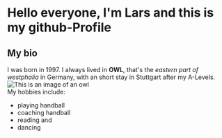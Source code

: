 # Hello everyone, I'm Lars and this is my github-Profile

## My bio

I was born in 1997. I always lived in **OWL**, that's the *eastern part of westphalia* in Germany, with an short stay in Stuttgart after my A-Levels.
<br>
![This is an image of an owl](https://media.tenor.com/5D-e6sjjJz8AAAAC/owl-who.gif "An owl questioning things.")
<br>
My hobbies include: 
- playing handball
- coaching handball
- reading and
- dancing
